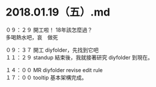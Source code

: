 # 2018.01.19（五）.md

０９：２９ 開工啦！ 18年該怎麼過？  
多喝熱水吧，哀　做死  

０９：３７ 開工 diyfolder，先找到它吧  
１１：２９ standup 結束後，我就接著研究 diyfolder 到現在。  

１４：００ MR diyfolder revise edit rule  
１７：００ tooltip 基本架構完成。  
